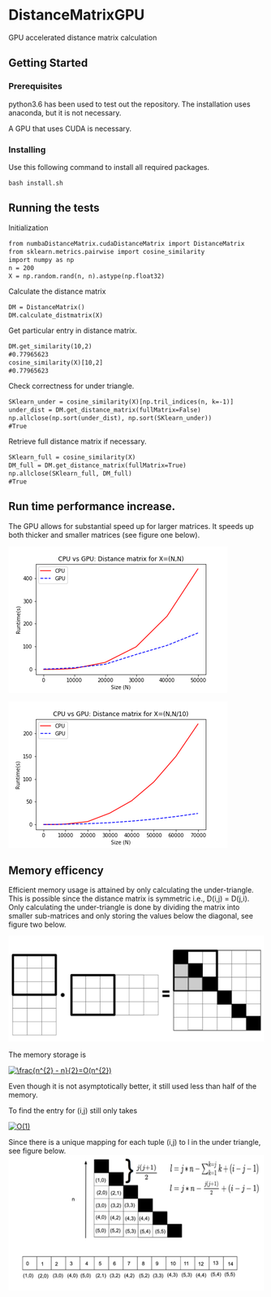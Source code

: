 # DistanceMatrixGPU
GPU accelerated distance matrix calculation

## Getting Started

### Prerequisites

python3.6 has been used to test out the repository. The installation uses anaconda, but it is not necessary.

A GPU that uses CUDA is necessary.


### Installing

Use this following command to install all required packages.

```
bash install.sh
```

## Running the tests

Initialization
```
from numbaDistanceMatrix.cudaDistanceMatrix import DistanceMatrix
from sklearn.metrics.pairwise import cosine_similarity
import numpy as np
n = 200
X = np.random.rand(n, n).astype(np.float32)
```
Calculate the distance matrix

```
DM = DistanceMatrix()
DM.calculate_distmatrix(X)
```

Get particular entry in distance matrix.

```
DM.get_similarity(10,2)
#0.77965623
cosine_similarity(X)[10,2]
#0.77965623
```

Check correctness for under triangle.
```
SKlearn_under = cosine_similarity(X)[np.tril_indices(n, k=-1)]
under_dist = DM.get_distance_matrix(fullMatrix=False)
np.allclose(np.sort(under_dist), np.sort(SKlearn_under))
#True
```
Retrieve full distance matrix if necessary.
```
SKlearn_full = cosine_similarity(X)
DM_full = DM.get_distance_matrix(fullMatrix=True)
np.allclose(SKlearn_full, DM_full)
#True
```



## Run time performance increase.

The GPU allows for substantial speed up for larger matrices. It speeds up both thicker and smaller matrices (see figure one below).


![alt text](/images/GPUNN.png)

![alt text](/images/GPUNN10.png)


## Memory efficency

Efficient memory usage is attained by only calculating the under-triangle. This is possible since the distance matrix is symmetric i.e., D(i,j) = D(j,i). Only calculating the under-triangle is done by dividing the matrix into smaller sub-matrices and only storing the values below the diagonal, see figure two below. 


![alt text](/images/subDot.png)

The memory storage is

<a href="https://www.codecogs.com/eqnedit.php?latex=\frac{n^{2}&space;-&space;n}{2}=O(n^{2})" target="_blank"><img src="https://latex.codecogs.com/gif.latex?\frac{n^{2}&space;-&space;n}{2}=O(n^{2})" title="\frac{n^{2} - n}{2}=O(n^{2})" /></a>

Even though it is not asymptotically better, it still used less than half of the memory.

To find the entry for (i,j) still only takes

<a href="https://www.codecogs.com/eqnedit.php?latex=O(1)" target="_blank"><img src="https://latex.codecogs.com/gif.latex?O(1)" title="O(1)" /></a>

Since there is a unique mapping for each tuple (i,j) to l in the under triangle, see figure below.
![alt text](/images/mapping.png)




